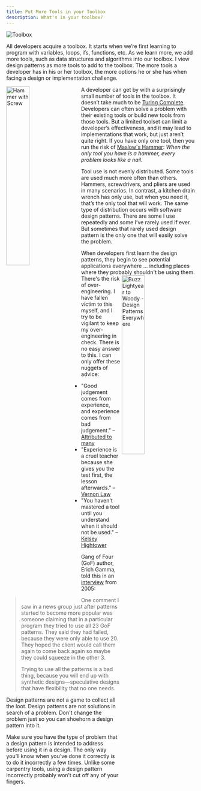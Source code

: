 ```yaml
---
title: Put More Tools in your Toolbox
description: What's in your toolbox?
---
```


![Toolbox](https://s3.us-east-2.amazonaws.com/s3.zerustproducts.com/wp-content/uploads/2022/07/27155548/tool-box-rust-prevention.jpg "Image Source: https://www.zerustproducts.com/rust-prevention-tips/affordable-tool-box-rust-prevention-for-less-than-5/")

All developers acquire a toolbox. It starts when we’re first learning to program with variables, loops, ifs, functions, etc. As we learn more, we add more tools, such as data structures and algorithms into our toolbox. I view design patterns as more tools to add to the toolbox. The more tools a developer has in his or her toolbox, the more options he or she has when facing a design or implementation challenge.

<img src="https://uploads-ssl.webflow.com/5f4cb16e6037ca7488d2f7d1/60b04328952294001e6711b7_hammer-o-450x351.jpg" alt="Hammer with Screw" title="Image Source: https://www.pinterest.com/pin/155092780902973438/" width = "35%" align="left" style="padding-right: 20px;">

A developer can get by with a surprisingly small number of tools in the toolbox. It doesn’t take much to be [Turing Complete](https://en.wikipedia.org/wiki/Turing_completeness).
Developers can often solve a problem with their existing tools or build new tools from those tools.
But a limited toolset can limit a developer’s effectiveness, and it may lead to implementations that work, but just aren’t quite right.
If you have only one tool, then you run the risk of [Maslow's Hammer](https://en.wikipedia.org/wiki/Law_of_the_instrument): _When the only tool you have is a hammer, every problem looks like a nail._

Tool use is not evenly distributed. Some tools are used much more often than others. Hammers, screwdrivers, and pliers are used in many scenarios. In contrast, a kitchen drain wrench has only use, but when you need it, that’s the only tool that will work. The same type of distribution occurs with software design patterns. There are some I use repeatedly and some I’ve rarely used if ever. But sometimes that rarely used design pattern is the only one that will easily solve the problem.

When developers first learn the design patterns, they begin to see potential applications everywhere ... including places where they probably shouldn't be using them.
<img src="https://i.imgflip.com/7x8ggo.jpg" alt="Buzz Lightyear to Woody - Design Patterns Everywhere" width = "35%" align="right" style="padding-right: 20px;">
There's the risk of over-engineering. I have fallen victim to this myself, and I try to be vigilant to keep my over-engineering in check.
There is no easy answer to this. I can only offer these nuggets of advice:
* "Good judgement comes from experience, and experience comes from bad judgement." – [Attributed to many](https://quoteinvestigator.com/2017/02/23/judgment/)
* "Experience is a cruel teacher because she gives you the test first, the lesson afterwards." – [Vernon Law](https://www.brainyquote.com/quotes/vernon_law_115255)
* "You haven't mastered a tool until you understand when it should not be used." –  [Kelsey Hightower](https://twitter.com/kelseyhightower/status/963428093292457984)

Gang of Four (GoF) author, Erich Gamma, told this in an [interview](https://www.artima.com/articles/how-to-use-design-patterns) from 2005:

>One comment I saw in a news group just after patterns started to become more popular was someone claiming that in a particular program they tried to use all 23 GoF patterns. They said they had failed, because they were only able to use 20. They hoped the client would call them again to come back again so maybe they could squeeze in the other 3.
>
>Trying to use all the patterns is a bad thing, because you will end up with synthetic designs—speculative designs that have flexibility that no one needs.

Design patterns are not a game to collect all the loot. Design patterns are not solutions in search of a problem. Don't change the problem just so you can shoehorn a design pattern into it.

Make sure you have the type of problem that a design pattern is intended to address before using it in a design. The only way you’ll know when you’ve done it correctly is to do it incorrectly a few times. Unlike some carpentry tools, using a design pattern incorrectly probably won’t cut off any of your fingers.
